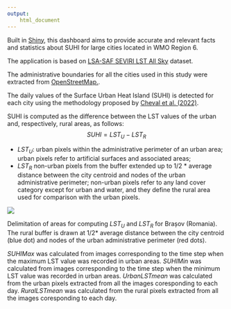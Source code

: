 ```yaml
---
output: 
    html_document
---
```



<script src="https://cdnjs.cloudflare.com/ajax/libs/mathjax/2.7.5/MathJax.js?config=TeX-AMS_CHTML.js"></script>

Built in [Shiny](https://shiny.rstudio.com/), this dashboard aims to provide accurate and relevant facts and statistics about SUHI for large cities located in WMO Region 6.

The application is based on [LSA-SAF SEVIRI LST All Sky](https://landsaf.ipma.pt/en/products/land-surface-temperature/mlstas/) dataset.

The administrative boundaries for all the cities used in this study were extracted from [OpenStreetMap.](https://wiki.openstreetmap.org/wiki/Tag:boundary%3Dadministrative#10_admin_level_values_for_specific_countries).

The daily values of the Surface Urban Heat Island (SUHI) is detected for each city using the methodology proposed by [Cheval et al. (2022)](https://www.sciencedirect.com/science/article/pii/S2212095521002868).

SUHI is computed as the difference between the LST values of the urban and, respectively, rural areas, as follows: $$SUHI = LST_U - LST_R$$

-   $LST_U$: urban pixels within the administrative perimeter of an urban area; urban pixels refer to artificial surfaces and associated areas;
-   $LST_R$ non-urban pixels from the buffer extended up to 1/2 \* average distance between the city centroid and nodes of the urban administrative perimeter; non-urban pixels refer to any land cover category except for urban and water, and they define the rural area used for comparison with the urban pixels.

![](https://ars.els-cdn.com/content/image/1-s2.0-S2212095521002868-gr3.jpg)

Delimitation of areas for computing $LST_U$ and $LST_R$ for Brașov (Romania). The rural buffer is drawn at 1/2\* average distance between the city centroid (blue dot) and nodes of the urban administrative perimeter (red dots).

$SUHI Max$ was calculated from images corresponding to the time step when the maximum LST value was recorded in urban areas. $SUHI Min$ was calculated from images corresponding to the time step when the minimum LST value was recorded in urban areas. $Urban LST mean$ was calculated from the urban pixels extracted from all the images coresponding to each day. $Rural LST mean$ was calculated from the rural pixels extracted from all the images coresponding to each day.
